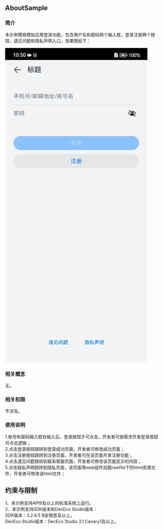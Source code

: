## AboutSample
### 简介
本示例模板模拟应用登录功能，包含用户名和密码两个输入框，登录注册两个按钮，遇见问题和隐私声明入口，效果图如下：  

![](./screenshots/device/login.gif)

### 相关概念
无。

### 相关权限
不涉及。

### 使用说明
1.账号和密码输入框有输入后，登录按钮才可点击，开发者可按需求开发登录按钮可点击逻辑；    
2.点击登录按钮跳转到登录成功页面，开发者可修改成功页面；    
3.点击注册按钮跳转到注册页面，开发者可在该页面开发注册功能；   
4.点击遇见问题跳转到联系客服页面，开发者可修改该页面显示的内容；    
5.点击隐私声明跳转到隐私页面，该页面用web组件加载rawfile下的html资源文件，开发者可修改该html文件； 

## 约束与限制
1、本示例支持API9及以上的标准系统上运行。  
2、本示例支持SDK版本和DecEco Studio版本：  
SDK版本：3.2.6.5 B安图恩及以上。  
DecEco Studio版本：DecEco Studio 3.1 Canary1及以上。